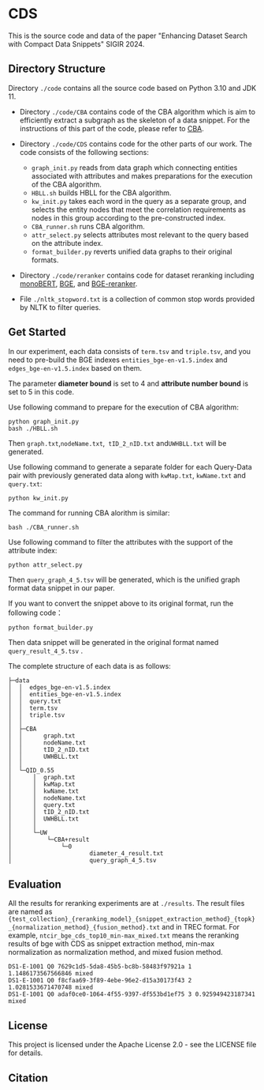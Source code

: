 # CDS

This is the source code and data of the paper "Enhancing Dataset Search with Compact Data Snippets" SIGIR 2024.

## Directory Structure

Directory `./code` contains all the source code based on Python 3.10 and JDK 11.

+ Directory `./code/CBA` contains code of the CBA algorithm which is aim to efficiently extract a subgraph as the skeleton of a data snippet.
  For the instructions of this part of the code, please refer to [CBA](https://github.com/nju-websoft/CBA).

+ Directory `./code/CDS` contains code for the other parts of our work.
  The code consists of the following sections:
  + `graph_init.py` reads from data graph which connecting entities associated with attributes and  makes preparations for the execution of the CBA algorithm.
  + `HBLL.sh` builds HBLL for the CBA algorithm.
  + `kw_init.py`  takes each word in the query as a separate group, and selects the entity nodes that meet the correlation requirements as nodes in this group according to the pre-constructed index.
  + `CBA_runner.sh` runs CBA algorithm.
  + `attr_select.py` selects attributes most relevant to the query based on the attribute index.
  + `format_builder.py` reverts unified data graphs to their original formats.

+ Directory `./code/reranker` contains code for dataset reranking including [monoBERT](https://huggingface.co/castorini/monobert-large-msmarco), [BGE](https://huggingface.co/BAAI/bge-large-en-v1.5), and [BGE-reranker](https://huggingface.co/BAAI/bge-reranker-large).

+ File `./nltk_stopword.txt` is a collection of common stop words provided by NLTK to filter queries.

## Get Started

In our experiment, each data consists of `term.tsv`  and `triple.tsv`, and you need to pre-build the BGE indexes `entities_bge-en-v1.5.index` and `edges_bge-en-v1.5.index` based on them.

The parameter **diameter bound** is set to 4 and **attribute number bound** is set to 5 in this code.

Use following command to prepare for the execution of CBA algorithm:

```
python graph_init.py
bash ./HBLL.sh
```

Then `graph.txt`,`nodeName.txt`,` tID_2_nID.txt` and`UWHBLL.txt` will be generated.

Use following command to generate a separate folder for each Query-Data pair with previously generated data along with `kwMap.txt`, `kwName.txt` and `query.txt`:

```
python kw_init.py
```

The command for running CBA alorithm is similar:

```
bash ./CBA_runner.sh
```

Use following command to filter the attributes with the support of the attribute index:

```
python attr_select.py
```

Then `query_graph_4_5.tsv` will be generated, which is the unified graph format data snippet in our paper.

If you want to convert the snippet above to its original format, run the following code：

```
python format_builder.py
```

Then data snippet will be generated in the original format named  `query_result_4_5.tsv` .

The complete structure of each data is as follows:

```
├─data
│  │  edges_bge-en-v1.5.index
│  │  entities_bge-en-v1.5.index
│  │  query.txt
│  │  term.tsv
│  │  triple.tsv
│  │
│  ├─CBA
│  │      graph.txt
│  │      nodeName.txt
│  │      tID_2_nID.txt
│  │      UWHBLL.txt
│  │
│  └─QID_0.55
│      │  graph.txt
│      │  kwMap.txt
│      │  kwName.txt
│      │  nodeName.txt
│      │  query.txt
│      │  tID_2_nID.txt
│      │  UWHBLL.txt
│      │
│      └─UW
│          └─CBA+result
│              └─0
│                      diameter_4_result.txt
│                      query_graph_4_5.tsv
```

## Evaluation

All the results for reranking experiments are at `./results`. The result files are named as `{test_collection}_{reranking_model}_{snippet_extraction_method}_{topk}_{normalization_method}_{fusion_method}.txt` and in TREC format. For example, `ntcir_bge_cds_top10_min-max_mixed.txt` means the reranking results of bge with CDS as snippet extraction method, min-max normalization as normalization method, and mixed fusion method.

```
DS1-E-1001 Q0 7629c1d5-5da8-45b5-bc8b-58483f97921a 1 1.1486173567566846 mixed
DS1-E-1001 Q0 f8cfaa69-3f89-4ebe-96e2-d15a30173f43 2 1.0281533671470748 mixed
DS1-E-1001 Q0 adaf0ce0-1064-4f55-9397-df553bd1ef75 3 0.925949423187341 mixed
```

## License
This project is licensed under the Apache License 2.0 - see the LICENSE file for details.

## Citation